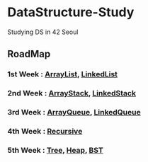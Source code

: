 # DataStructure-Study
Studying DS in 42 Seoul

## RoadMap

### 1st Week : [ArrayList](https://github.com/MingueKim/DataStructure-Study/tree/main/list), [LinkedList](https://github.com/MingueKim/DataStructure-Study/tree/main/list)

### 2nd Week : [ArrayStack](https://github.com/MingueKim/DataStructure-Study/tree/main/stack/arraystack), [LinkedStack](https://github.com/MingueKim/DataStructure-Study/tree/main/stack/linkedstack)

### 3rd Week : [ArrayQueue](https://github.com/MingueKim/DataStructure-Study/tree/main/queue/ArrayQueue), [LinkedQueue](https://github.com/MingueKim/DataStructure-Study/tree/main/queue/linkedQueue)

### 4th Week : [Recursive](https://github.com/MingueKim/DataStructure-Study/tree/master/recursive)

### 5th Week : [Tree](https://github.com/MingueKim/DataStructure-Study/tree/master/tree),  [Heap](https://github.com/MingueKim/DataStructure-Study/tree/master/heap),  [BST](https://github.com/MingueKim/DataStructure-Study/tree/master/binarySearchTree)
